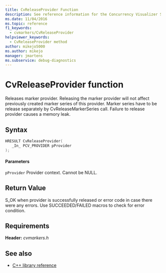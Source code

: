 ```yaml
---
title: CvReleaseProvider Function
description: See reference information for the Concurrency Visualizer SDK function CvReleaseProvider (C library).
ms.date: 11/04/2016
ms.topic: reference
f1_keywords: 
  - cvmarkers/CvReleaseProvider
helpviewer_keywords: 
  - CvReleaseProvider method
author: mikejo5000
ms.author: mikejo
manager: jmartens
ms.subservice: debug-diagnostics
---
```

# CvReleaseProvider function

Releases marker provider. Releasing the marker provider will not affect previously created marker series of this provider. Marker series have to be release separately by CvReleaseMarkerSeries call. Failure to release provider causes a memory leak.

## Syntax

```C
HRESULT CvReleaseProvider(
   _In_ PCV_PROVIDER pProvider
);
```

#### Parameters
 `pProvider`
 Provider context. Cannot be NULL.

## Return Value
 S_OK when provider is successfully released or error code in case there were any errors. Use SUCCEEDED/FAILED macros to check for error condition.

## Requirements
 **Header:** *cvmarkers.h*

## See also
- [C++ library reference](../profiling/cpp-library-reference.md)